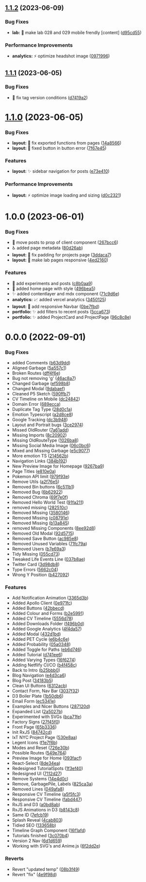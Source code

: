 ## [1.1.2](https://github.com/lloydrichards/portfolio-website/compare/v1.1.1...v1.1.2) (2023-06-09)


### Bug Fixes

* **lab:** :bug: make lab 028 and 029 mobile frendly [content] ([d95cd55](https://github.com/lloydrichards/portfolio-website/commit/d95cd55070f0a9e551a0425f26abcb1552ea48a6))


### Performance Improvements

* **analytics:** :zap: optimize headshot image ([0971996](https://github.com/lloydrichards/portfolio-website/commit/0971996aa1ac1a3c355666eb972d678ad4ce4e80))

## [1.1.1](https://github.com/lloydrichards/portfolio-website/compare/v1.1.0...v1.1.1) (2023-06-05)


### Bug Fixes

* :green_heart: fix tag version conditions ([d7419a2](https://github.com/lloydrichards/portfolio-website/commit/d7419a2c245ea58ba546947cd5b8721198bb3774))

# [1.1.0](https://github.com/lloydrichards/portfolio-website/compare/v1.0.0...v1.1.0) (2023-06-05)


### Bug Fixes

* **layout:** :bug: fix exported functions from pages ([14a8566](https://github.com/lloydrichards/portfolio-website/commit/14a856611d40a5c8ff58484a85566dde02efada8))
* **layout:** :bug: fixed button in button error ([7f67e45](https://github.com/lloydrichards/portfolio-website/commit/7f67e459160a6d4546f95c0a42c1cc728363ca03))


### Features

* **layout:** :sparkles: sidebar navigation for posts ([e73e410](https://github.com/lloydrichards/portfolio-website/commit/e73e4105427e5a55187dda94182aaf406ce95b48))


### Performance Improvements

* **layout:** :zap: optimize image loading and sizing ([d0c2321](https://github.com/lloydrichards/portfolio-website/commit/d0c2321daaa1340cee2014769b60224f7fafb35c))

# 1.0.0 (2023-06-01)


### Bug Fixes

* :bug: move posts to prop of client component ([267bcc6](https://github.com/lloydrichards/portfolio-website/commit/267bcc6f72848e97afb8fa906e2ec4c7a8b726a3))
* :wheelchair: added page metadata ([80d26ab](https://github.com/lloydrichards/portfolio-website/commit/80d26abf04783e9d1b22cfb841373fee6017498e))
* **layout:** :bug: fix padding for projects page ([3ddaca7](https://github.com/lloydrichards/portfolio-website/commit/3ddaca7dff1b86afabf0737042b58a851757b455))
* **layout:** :iphone: make lab pages responsive ([4ed2160](https://github.com/lloydrichards/portfolio-website/commit/4ed2160205476cbc52df26351f07c245482fd92c))


### Features

* :memo: add experiments and posts ([c8b0aa9](https://github.com/lloydrichards/portfolio-website/commit/c8b0aa980d22ca0dad688193b3eb5b9abd0bf1bc))
* :memo: added home page with style ([496bea5](https://github.com/lloydrichards/portfolio-website/commit/496bea509e642ecf9ce7b801da0bd606a0670751))
* :sparkles: added contentlayer and mdx component ([71c9d6e](https://github.com/lloydrichards/portfolio-website/commit/71c9d6ee606d53b8548951fc1a2d1b4e4b30ca11))
* **analytics:** :chart_with_upwards_trend: added vercel analytics ([3450125](https://github.com/lloydrichards/portfolio-website/commit/3450125ae585dc5e07f0fc828eee21d550e84599))
* **layout:** :iphone: add responsive Navbar ([0be7fbd](https://github.com/lloydrichards/portfolio-website/commit/0be7fbd02e4cfb099963e081584b0f30c3000cf7))
* **portfolio:** :sparkles: add filters to recent posts ([5cca673](https://github.com/lloydrichards/portfolio-website/commit/5cca6737ed9bd647fd1606ae170a309f96d805b5))
* **portfolio:** :sparkles: added ProjectCard and ProjectPage ([96c8c8e](https://github.com/lloydrichards/portfolio-website/commit/96c8c8e899ae96a38c477c1b4036ff509f9521ce))


# 0.0.0 (2022-09-01)


### Bug Fixes

* added Comments ([b63d9dd](https://github.com/lloydrichards/portfolio-website/commit/b63d9ddb0169b90c2df89a644ef015a35d1c1096))
* Aligned Garbage ([5a557c1](https://github.com/lloydrichards/portfolio-website/commit/5a557c19d39e1bb4477f4c88446c8d302be081da))
* Broken Routes ([dff4f6e](https://github.com/lloydrichards/portfolio-website/commit/dff4f6e28d93e0e6bb8b80884fb45c0049f52775))
* Bug not removing 'g' ([46ac8a7](https://github.com/lloydrichards/portfolio-website/commit/46ac8a75b499de2179e55c662b9e0578cb335c8f))
* Changed Garbage ([ef598b8](https://github.com/lloydrichards/portfolio-website/commit/ef598b893c7c3f293dbe9e2335abeb9bbb86385d))
* Changed Modal ([9dabaef](https://github.com/lloydrichards/portfolio-website/commit/9dabaef1c0848d004ac314ed939ebfdf17f212ba))
* Cleaned P5 Sketch ([590ffb7](https://github.com/lloydrichards/portfolio-website/commit/590ffb7d5732a74049a50a6397ea1efabe22b14d))
* CV Timeline on Mobile ([dc24842](https://github.com/lloydrichards/portfolio-website/commit/dc24842ea35a257917e4a4c841603baf136b2b0b))
* Domain Error ([689ecca](https://github.com/lloydrichards/portfolio-website/commit/689ecca9ce5a7ec99ead4225e00a6955fc7a5ccc))
* Duplicate Tag Type ([28d0c1a](https://github.com/lloydrichards/portfolio-website/commit/28d0c1a28d1b12ae248161c9684ec757604b220d))
* Emotion Typescript ([a2d8ce8](https://github.com/lloydrichards/portfolio-website/commit/a2d8ce8b173658a08d46b4c4e83627e07e3e4131))
* Google Tracking ([dc3b948](https://github.com/lloydrichards/portfolio-website/commit/dc3b948c1401ee089a9eef20bd53a20ece2df86f))
* Layout and Portrait bugs ([3ce2974](https://github.com/lloydrichards/portfolio-website/commit/3ce29740d351671ab0d6c8f5671763e2d9dd8ac8))
* Missed OldRouter ([7a61add](https://github.com/lloydrichards/portfolio-website/commit/7a61addd6115fcfb78983355f8d6ff39b42ad2c4))
* Missing Imports ([8c20902](https://github.com/lloydrichards/portfolio-website/commit/8c2090232436c359a72e22e0f1870350d7772c31))
* Missing OldRouteType ([1026ba8](https://github.com/lloydrichards/portfolio-website/commit/1026ba8bc34a3c1bef28aba0434e9e73302b32bf))
* Missing Social Media Image ([06c0bc6](https://github.com/lloydrichards/portfolio-website/commit/06c0bc663c8e446b93163d5e9178e7c81ba563e9))
* Mixed and Missing Garbage ([e5c9077](https://github.com/lloydrichards/portfolio-website/commit/e5c90779beab12671b6414b26d93ee56121f5c66))
* More emotion TS ([214562b](https://github.com/lloydrichards/portfolio-website/commit/214562b5f1676cac8cd18b3ae6ccc5c75eb42a9b))
* Navigation Links ([384b192](https://github.com/lloydrichards/portfolio-website/commit/384b192e453c9eb7fc52eff8ede288967e6b81b1))
* New Preview Image for Homepage ([9267ba9](https://github.com/lloydrichards/portfolio-website/commit/9267ba97a8ea825b93315b777b4aa7e01d234696))
* Page Titles ([e810e0a](https://github.com/lloydrichards/portfolio-website/commit/e810e0ae23b516c3fbf8b4cc625d3f67302860c7))
* Pokemon API limit ([979f93e](https://github.com/lloydrichards/portfolio-website/commit/979f93ef583fe7a94e608f29af72230bf64506fb))
* Remove Utils ([a2f76e5](https://github.com/lloydrichards/portfolio-website/commit/a2f76e5c6c7625d9ee3beef3c57ef8798c200c8d))
* Removed Bin buttons ([6c511b1](https://github.com/lloydrichards/portfolio-website/commit/6c511b190a2dbc0a73a22f45512f0f3885ea5b06))
* Removed Bug ([6b62922](https://github.com/lloydrichards/portfolio-website/commit/6b62922d3562745e5f6b01394febcfef7dcef3c2))
* Removed Chroma ([69f7e0f](https://github.com/lloydrichards/portfolio-website/commit/69f7e0f54c22f9370c042ab71643198df03db396))
* Removed Hello World Test ([91fa211](https://github.com/lloydrichards/portfolio-website/commit/91fa211ada45fc52364626ed75c2c3a0f5daaf8b))
* removed missing ([282510c](https://github.com/lloydrichards/portfolio-website/commit/282510cdedbb69e9052e811f6716cadbfb755197))
* Removed Missing ([3580146](https://github.com/lloydrichards/portfolio-website/commit/35801469b11f1c375b4d5f07745cfc583a49569f))
* Removed Missing ([c08791e](https://github.com/lloydrichards/portfolio-website/commit/c08791e3ec71079f36f557aed249e4bd6e26da59))
* Removed Missing ([b13a845](https://github.com/lloydrichards/portfolio-website/commit/b13a84566182a63ec89ae4c1e0426e2b2fcc0165))
* removed Missing Components ([8ee92d8](https://github.com/lloydrichards/portfolio-website/commit/8ee92d8ff2dda3cf279daf461ae212ae13ed2fe0))
* Removed Old Modal ([92d5715](https://github.com/lloydrichards/portfolio-website/commit/92d5715451217615711989406e43a04399aeed8e))
* Removed Save Button ([ac985e8](https://github.com/lloydrichards/portfolio-website/commit/ac985e8df5bb8fda237cb1d576778993b297d0a2))
* Removed Unused Variables ([71fc79a](https://github.com/lloydrichards/portfolio-website/commit/71fc79af95ad1468569a13a77aa8873855094609))
* Removed Users ([b7e69a3](https://github.com/lloydrichards/portfolio-website/commit/b7e69a31377b573491724151357c8be6b1e79f30))
* Tidy Missing ([055cd73](https://github.com/lloydrichards/portfolio-website/commit/055cd734eacdcd81f3eb0a0c84878d134b0b9a37))
* Tweaked Life Events Line ([037b8ae](https://github.com/lloydrichards/portfolio-website/commit/037b8aea9534d6ef3c3c3c5e185a3260204d70b2))
* Twitter Card ([3d98db8](https://github.com/lloydrichards/portfolio-website/commit/3d98db878d5ab8f287c356bc6a5844471946fef5))
* Type Errors ([5662c04](https://github.com/lloydrichards/portfolio-website/commit/5662c04ebc8e89bbf2e7d5de745d8021ef18e98f))
* Wrong Y Position ([b427092](https://github.com/lloydrichards/portfolio-website/commit/b4270927beebbeaba956c400434d416811c3fe58))


### Features

* Add Notification Animation ([3365d3b](https://github.com/lloydrichards/portfolio-website/commit/3365d3b38b2afc11fd5344e85dfa4baaaa5d9ad7))
* Added Apollo Client ([0e971fc](https://github.com/lloydrichards/portfolio-website/commit/0e971fc1901bbd0a2a0759ebf76d3d79a265c185))
* Added Buttons ([42bbecd](https://github.com/lloydrichards/portfolio-website/commit/42bbecd06af7db3b471e41fcc697436cc3cc10cc))
* Added Colour and Forms ([b2e5991](https://github.com/lloydrichards/portfolio-website/commit/b2e5991f5e5d98a7266ceb2a6849045038cae9e7))
* Added CV Timeline ([5556d78](https://github.com/lloydrichards/portfolio-website/commit/5556d7874487925d8bfdabfda1f2268012e26f7e))
* Added Downloads Folder ([f496b0d](https://github.com/lloydrichards/portfolio-website/commit/f496b0d2b76a7c8b10b77c84f0d61ac98ddd036c))
* Added Google Analytics ([4f4da57](https://github.com/lloydrichards/portfolio-website/commit/4f4da57e2a27516d7115919d1588d81507416062))
* Added Modal ([432d1bd](https://github.com/lloydrichards/portfolio-website/commit/432d1bda9d4c2bcdd3312fa63407e8fe40fbb410))
* Added PET Cycle ([e6b4c6e](https://github.com/lloydrichards/portfolio-website/commit/e6b4c6e9a7890853afec83c90fa7e60e5dbee3f5))
* Added Probability ([05a0348](https://github.com/lloydrichards/portfolio-website/commit/05a0348fea33562a4cb96930322be7532607cce3))
* Added Toggle for Paths ([eb6d746](https://github.com/lloydrichards/portfolio-website/commit/eb6d7467569a0b160d14ae4290bfb70c52374de7))
* Added Tutorial ([d741ee6](https://github.com/lloydrichards/portfolio-website/commit/d741ee6d8b9d3ab9b9b4647cccb5c70694e780ae))
* Added Varying Types ([16f6274](https://github.com/lloydrichards/portfolio-website/commit/16f6274a3404a94ae779ff79755056eefd67b2ff))
* Adding Netflify CI/CO ([b4f458c](https://github.com/lloydrichards/portfolio-website/commit/b4f458c51c65f9b9278c8e209e9c763932c0e9d1))
* Back to Intro ([b25bbb0](https://github.com/lloydrichards/portfolio-website/commit/b25bbb02d54f41924d4239d95e7f069475edd11d))
* Blog Navigation ([e4d3ca6](https://github.com/lloydrichards/portfolio-website/commit/e4d3ca65d1354eb23a332be9056ece6f083b5969))
* Blog Post ([34183b5](https://github.com/lloydrichards/portfolio-website/commit/34183b5ef2cc158b644df30c0fd4c6024179d69e))
* Clean UI Buttons ([6312acb](https://github.com/lloydrichards/portfolio-website/commit/6312acbd9d0345a8b9919f21853e3abc69912a31))
* Contact Form, Nav Bar ([3037f32](https://github.com/lloydrichards/portfolio-website/commit/3037f3269fabee947f41f2cd2b28b478b7064dbb))
* D3 Boiler Plate ([1b50db6](https://github.com/lloydrichards/portfolio-website/commit/1b50db6600449af88845dec0eaf0cc41b7d5a824))
* Email Form ([ec5341e](https://github.com/lloydrichards/portfolio-website/commit/ec5341e3c079f20c0106f4ae0eb2601bbcb47005))
* Examples and Nicer Buttons ([287120d](https://github.com/lloydrichards/portfolio-website/commit/287120d32ff526c1d2724d0551fa0e5946e1e91a))
* Expanded List ([2a5027b](https://github.com/lloydrichards/portfolio-website/commit/2a5027b7980cf13a2ee4c8d9b582f3f02fcac02e))
* Experimented with SVGs ([bca71fe](https://github.com/lloydrichards/portfolio-website/commit/bca71fe7f42199c13431cdc56c25e2735033744a))
* Factory Signs ([27f45f0](https://github.com/lloydrichards/portfolio-website/commit/27f45f04e44aa295d31ce780be4d11a29dcce7f2))
* Front Page ([65b3336](https://github.com/lloydrichards/portfolio-website/commit/65b33361ab3688d94fe791e24dc3335584e881c3))
* Init RxJS ([84742cd](https://github.com/lloydrichards/portfolio-website/commit/84742cdd65c083851e2b302043c04e1b2cf72ded))
* IxT NYC Project Page ([530e8aa](https://github.com/lloydrichards/portfolio-website/commit/530e8aaedbea6f1f317b5c16fa0df7255b7a4ee4))
* Legent Icons ([f1e7f6b](https://github.com/lloydrichards/portfolio-website/commit/f1e7f6bae7dc3eacef39b5ae0197c851d2848c86))
* Modes and Reset ([726e30b](https://github.com/lloydrichards/portfolio-website/commit/726e30bbb6a1018eccc364c9895768440edea644))
* Possible Routes ([549e764](https://github.com/lloydrichards/portfolio-website/commit/549e764aa884a5f6a300743eff0dc94607e561da))
* Preview Image for Home ([093facf](https://github.com/lloydrichards/portfolio-website/commit/093facf8a96d883d7c0ed894b367ac3a82adfa3a))
* React-Select ([8de34ea](https://github.com/lloydrichards/portfolio-website/commit/8de34eaa3464d2852cdf1f9a6fd6649290728e27))
* Redesigned TutorialSpots ([1f3ef40](https://github.com/lloydrichards/portfolio-website/commit/1f3ef40eef04d7bcc82206ff773538ef8dd69c3d))
* Redesigned UI ([7112d27](https://github.com/lloydrichards/portfolio-website/commit/7112d27506c8b5adbd7f92c960ef38b258de2d21))
* Remove Systems ([14e4d0c](https://github.com/lloydrichards/portfolio-website/commit/14e4d0c719e9a45f77bfc361ac918c091685e5a3))
* Remove, GarbagePile, Labels ([825ca3a](https://github.com/lloydrichards/portfolio-website/commit/825ca3ae44e06981a745e33aed077ee58fe3fda6))
* Removed Lines ([049afa8](https://github.com/lloydrichards/portfolio-website/commit/049afa8b3322c634556177d7843dda4c997fc2e6))
* Responsive CV Timeline ([a5f5fc3](https://github.com/lloydrichards/portfolio-website/commit/a5f5fc343c41370cf68290d5d42d9cd515c28c8b))
* Responsive CV Timeline ([fabd447](https://github.com/lloydrichards/portfolio-website/commit/fabd4479499f77aa13894b52285a093721d97e78))
* RxJS and D3 ([a0bd8ab](https://github.com/lloydrichards/portfolio-website/commit/a0bd8aba96962e61819abedbd93a76e350f8400b))
* RxJS Animations in D3 ([b8143c8](https://github.com/lloydrichards/portfolio-website/commit/b8143c8ce074253db8d74eae1dd717f968d2b009))
* Same ID ([7efcb19](https://github.com/lloydrichards/portfolio-website/commit/7efcb19b4f3cc98e872dd9564b0052285130f8f0))
* Splash Reveal ([4cab803](https://github.com/lloydrichards/portfolio-website/commit/4cab803a3c0c473bfeb039ab3e56314976312cdf))
* Tidied SEO ([133658b](https://github.com/lloydrichards/portfolio-website/commit/133658b17241f503a754ee059ca93f3ea6f9cdeb))
* Timeline Graph Component ([16f1afd](https://github.com/lloydrichards/portfolio-website/commit/16f1afd5f22cfab3a8b7309ba9313067edc837c4))
* Tutorials finished ([3c070b4](https://github.com/lloydrichards/portfolio-website/commit/3c070b45d745add350372ca228f55809f9f7e741))
* Version 2 Nav ([6d1d659](https://github.com/lloydrichards/portfolio-website/commit/6d1d659ef81420c7df5660b13c4bbb71726c1af2))
* Working with SVG's and Anime.js ([6f2dd2e](https://github.com/lloydrichards/portfolio-website/commit/6f2dd2e2cf948f98682acb5f6bd132942ea72305))


### Reverts

* Revert "updated temp" ([08b3f49](https://github.com/lloydrichards/portfolio-website/commit/08b3f4932b6dcaba71da9812ef7ed5426b82608a))
* Revert "fix" ([4e9f98d](https://github.com/lloydrichards/portfolio-website/commit/4e9f98dfecf5684c5695824ee9c3f7761081d2c2))
